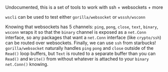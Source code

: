 

Undocumented, this is a set of tools to work with ssh + websockets + more

`wscli` can be used to test either `gorilla/websocket` or `wsssh/wsconn`

Knowing that websockets has 5 channels: `ping`, `pong`, `close`, `text`, `binary`,
`wsconn` wraps it so that the `binary` channel is exposed as a `net.Conn` interface,
so any packages that want a `net.Conn` interface (like `crypto/ssh`) can be routed over websockets.
Finally, we can use `ssh` from starbucks! `gorilla/websocket` naturally handles `ping` `pong` and `close` outside
of the `Read()` loop buffers, but `Text` is routed to a separate buffer than you can `Read()` and `Write()` from without
whatever is attached to your `binary net.Conn()` knowing.
